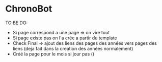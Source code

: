 # ChronoBot


TO BE DO: 
- Si page correspond a une page => on vire tout
- Si page existe pas on l'a crée a partir du template
- Check Final => ajout des liens des pages des années vers pages des liens (deja fait dans la creation des années normalement)
- Créé la page pour le mois si jour pas ()
